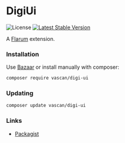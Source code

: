 # DigiUi

![License](https://img.shields.io/badge/license-MIT-blue.svg) [![Latest Stable Version](https://img.shields.io/packagist/v/vascan/digi-ui.svg)](https://packagist.org/packages/vascan/digi-ui)

A [Flarum](http://flarum.org) extension. 

### Installation

Use [Bazaar](https://discuss.flarum.org/d/5151-flagrow-bazaar-the-extension-marketplace) or install manually with composer:

```sh
composer require vascan/digi-ui
```

### Updating

```sh
composer update vascan/digi-ui
```

### Links

- [Packagist](https://packagist.org/packages/vascan/digi-ui)
